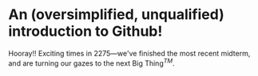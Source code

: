 # An (oversimplified, unqualified) introduction to Github!

Hooray!! Exciting times in 2275—we've finished the most recent midterm, and are turning our gazes to the next Big Thing$^{TM}$.